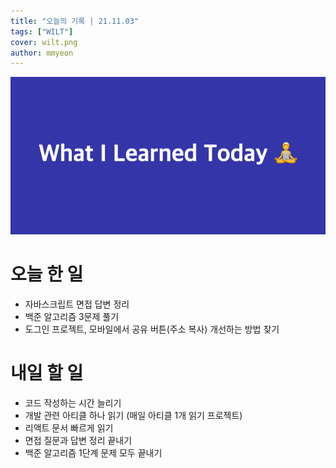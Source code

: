 ```yaml
---
title: "오늘의 기록 | 21.11.03"
tags: ["WILT"]
cover: wilt.png
author: mmyeon
---
```


![what i learned today](./wilt.png)

# 오늘 한 일

- 자바스크립트 면접 답변 정리
- 백준 알고리즘 3문제 풀기
- 도그인 프로젝트, 모바일에서 공유 버튼(주소 복사) 개선하는 방법 찾기

# 내일 할 일

- 코드 작성하는 시간 늘리기
- 개발 관련 아티클 하나 읽기 (매일 아티클 1개 읽기 프로젝트)
- 리액트 문서 빠르게 읽기
- 면접 질문과 답변 정리 끝내기
- 백준 알고리즘 1단계 문제 모두 끝내기
